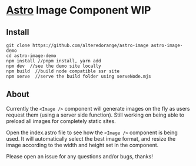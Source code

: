 # [Astro](https://astro.build) Image Component WIP

## Install
```
git clone https://github.com/alteredorange/astro-image astro-image-demo
cd astro-image-demo
npm install //pnpm install, yarn add
npm dev  //see the demo site locally
npm build  //build node compatible ssr site
npm serve  //serve the build folder using serveNode.mjs
```

## About
Currently the `<Image />` component will generate images on the fly as users request them (using a server side function). Still working on being able to preload all images for completely static sites.

Open the index.astro file to see how the `<Image />` component is being used. It will automatically select the best image format, and resize the image according to the width and height set in the component.

Please open an issue for any questions and/or bugs, thanks!